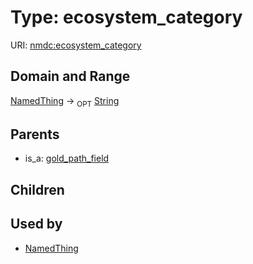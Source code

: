 
# Type: ecosystem_category




URI: [nmdc:ecosystem_category](https://microbiomedata/meta/ecosystem_category)


## Domain and Range

[NamedThing](NamedThing.md) ->  <sub>OPT</sub> [String](types/String.md)

## Parents

 *  is_a: [gold_path_field](gold_path_field.md)

## Children


## Used by

 * [NamedThing](NamedThing.md)
